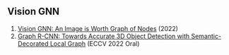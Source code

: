 ## Vision GNN
1. [Vision GNN: An Image is Worth Graph of Nodes](https://arxiv.org/abs/2206.00272) (2022)
2. [Graph R-CNN: Towards Accurate 3D Object Detection with Semantic-Decorated Local Graph](https://arxiv.org/abs/2208.03624) (ECCV 2022 Oral)

